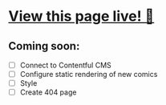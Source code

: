 # [View this page live! 🎉](https://the-orange-runner.vercel.app/)

## Coming soon:

- [ ] Connect to Contentful CMS
- [ ] Configure static rendering of new comics
- [ ] Style
- [ ] Create 404 page
